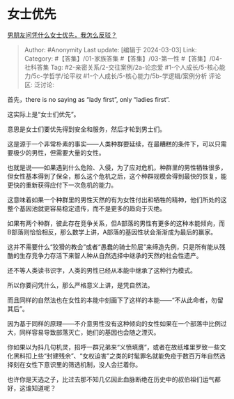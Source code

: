 # 女士优先
[男朋友问凭什么女士优先，我怎么反驳？](https://www.zhihu.com/question/580230834/answer/3416595631)

> Author: #Anonymity
> Last update: [编辑于 2024-03-03]
> Link:
> Category: #【答集】/01-家族答集 #【答集】/03-第一性 #【答集】/04-社科答集
> Tag: #2-亲密关系/2-交往案例/2a-论恋爱 #1-个人成长/5-核心能力/5c-学哲学/论平权 #1-个人成长/5-核心能力/5b-学逻辑/案例分析
> 评论区:
> 泛讨论:

首先，there is no saying as “lady first”, only “ladies first”.

这实际上是“女士们优先”。

意思是女士们要优先得到安全和服务，然后才轮到男士们。

这是源于一个非常朴素的事实——人类种群要延续，在最糟糕的条件下，可以只需要极少的男性，但需要大量的女性。

也就是说——如果遇到什么危险、入侵，为了应对危机，种群里的男性牺牲很多，但女性基本得到了保全，那么这个危机之后，这个种群规模会得到最快的恢复，能更快的重新获得应付下一次危机的能力。

这意味着如果一个种群里的男性天然的有为女性付出和牺牲的精神，他们所处的这整个基因池就更容易稳定遗传，而不是更多的趋向于灭绝。

如果有两个种群，彼此存在竞争关系，但A部落的男性有更多的这种本能倾向，而B部落则恰恰相反，那么数学上讲，A部落的基因性状会渐渐成为最后的赢家。

这并不需要什么“狡猾的教会”或者“愚蠢的骑士阶层”来缔造先例，只是所有能从残酷的生存竞争力存活下来智人种从自然选择中继承的天然的社会性遗产。

还不等人类读书识字，人类的男性已经从本能中继承了这种行为模式。

所以你要问凭什么，那么严格意义上讲，是凭自然法。

而且同样的自然法也在女性的本能中刻画下了这样的本能——“不从此命者，勿留其后”。

因为基于同样的原理——不介意男性没有这种倾向的女性如果在一个部落中比例过大，同样容易导致部落灭亡，她们的基因也会随之湮灭。

你如果以为抖几句机灵，招呼一群兄弟来“义愤填膺”，或者在故纸堆里罗致一些文化黑料扣上些“封建残余”、“女权迫害”之类的时髦罪名就能免疫于数百万年自然选择刻在女性下意识里的筛选机制，没人会拦着你。

也许你是天选之子，比过去那不知几亿因此血脉断绝在历史中的叔伯祖们运气都好，这谁知道呢？

